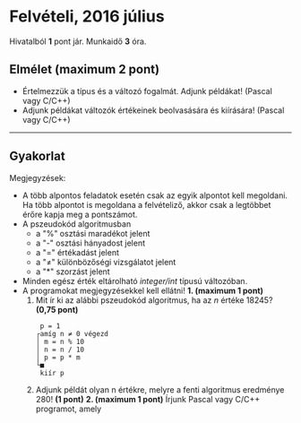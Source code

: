 # Felvételi, 2016 július
Hivatalból **1** pont jár. Munkaidő **3** óra.
## **Elmélet** (maximum 2 pont)
- Értelmezzük a típus és a változó fogalmát. Adjunk példákat! (Pascal vagy C/C++)
- Adjunk példákat változók értékeinek beolvasására és kiírására! (Pascal vagy C/C++)
---
## **Gyakorlat**
Megjegyzések:
 - A több alpontos feladatok esetén csak az egyik alpontot kell megoldani. Ha több alpontot is megoldana a felvételiző, akkor csak a legtöbbet érőre kapja meg a pontszámot.
 - A pszeudokód algoritmusban 
    - a "%" osztási maradékot jelent
    - a "-" osztási hányadost jelent
    - a "=" értékadást jelent
    - a "≠" különbözőségi vizsgálatot jelent
    - a "*" szorzást jelent
 - Minden egész érték eltárolható *integer/int* típusú változóban.
 - A programokat megjegyzésekkel kell ellátni!
**1. (maximum 1 pont)**
    1. Mit ír ki az alábbi pszeudokód algoritmus, ha az *n* értéke 18245? **(0,75 pont)**
        ````
         p = 1
        ┌amíg n ≠ 0 végezd
        │ m = n % 10
        │ n = n / 10
        │ p = p * m
        └■
         kiír p
        ````
    2. Adjunk példát olyan n értékre, melyre a fenti algoritmus eredménye 280! **(1 pont)**
**2. (maximum 1 pont)** Írjunk Pascal vagy C/C++ programot, amely